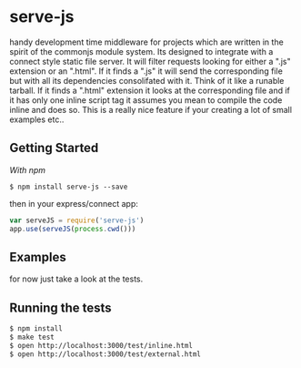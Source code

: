 
# serve-js

  handy development time middleware for projects which are written in the spirit of the commonjs module system. Its designed to integrate with a connect style static file server. It will filter requests looking for either a ".js" extension or an ".html". If it finds a ".js" it will send the corresponding file but with all its dependencies consolifated with it. Think of it like a runable tarball. If it finds a ".html" extension it looks at the corresponding file and if it has only one inline script tag it assumes you mean to compile the code inline and does so. This is a really nice feature if your creating a lot of small examples etc.. 

## Getting Started

_With npm_  

	$ npm install serve-js --save

then in your express/connect app:

```js
var serveJS = require('serve-js')
app.use(serveJS(process.cwd()))
```

## Examples

  for now just take a look at the tests.

## Running the tests

```bash
$ npm install
$ make test
$ open http://localhost:3000/test/inline.html
$ open http://localhost:3000/test/external.html
```
